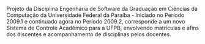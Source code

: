 Projeto da Disciplina Engenharia de Software da Graduação em Ciências da Computação da Universidade Federal da Paraíba - Iniciado no Período 2009.1 e continuado agora no Período 2009.2, corresponde a um novo Sistema de Controle Acadêmico para a UFPB, envolvendo matrículas e afins dos discentes e acompanhamento de disciplinas pelos docentes.